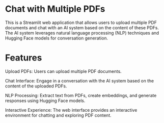 # Chat with Multiple PDFs

This is a Streamlit web application that allows users to upload multiple PDF documents and chat with an AI system based on the content of these PDFs. The AI system leverages natural language processing (NLP) techniques and Hugging Face models for conversation generation.

# Features
Upload PDFs: Users can upload multiple PDF documents. 

Chat Interface: Engage in a conversation with the AI system based on the content of the uploaded PDFs.

NLP Processing: Extract text from PDFs, create embeddings, and generate responses using Hugging Face models.

Interactive Experience: The web interface provides an interactive environment for chatting and exploring PDF content.
